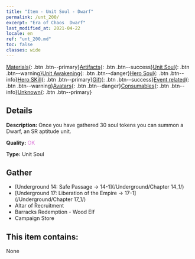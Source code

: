 ```yaml
---
title: "Item - Unit Soul - Dwarf"
permalink: /unt_200/
excerpt: "Era of Chaos  Dwarf"
last_modified_at: 2021-04-22
locale: en
ref: "unt_200.md"
toc: false
classes: wide
---
```

 [Materials](/Items/){: .btn .btn--primary}[Artifacts](/Items/Artifacts/){: .btn .btn--success}[Unit Soul](/Items/UnitSoul/){: .btn .btn--warning}[Unit Awakening](/Items/UnitAwakening/){: .btn .btn--danger}[Hero Soul](/Items/HeroSoul/){: .btn .btn--info}[Hero SKill](/Items/HeroSkill/){: .btn .btn--primary}[Gift](/Items/Gift/){: .btn .btn--success}[Event related](/Items/Events/){: .btn .btn--warning}[Avatars](/Items/Avatars/){: .btn .btn--danger}[Consumables](/Items/Consumables/){: .btn .btn--info}[Unknown](/Items/Unknown/){: .btn .btn--primary}

## Details
 **Description:** Once you have gathered 30 soul tokens you can summon a Dwarf, an SR aptitude unit.

 **Quality:** <span style="color: #DA70D6">OK</span>

 **Type:** Unit Soul

## Gather

*    [Underground 14: Safe Passage -> 14-1](/Underground/Chapter 14_1/) 
*    [Underground 17: Liberation of the Empire -> 17-1](/Underground/Chapter 17_1/) 
*    Altar of Recruitment 
*    Barracks Redemption - Wood Elf 
*    Campaign Store 

## This item contains:

  None

